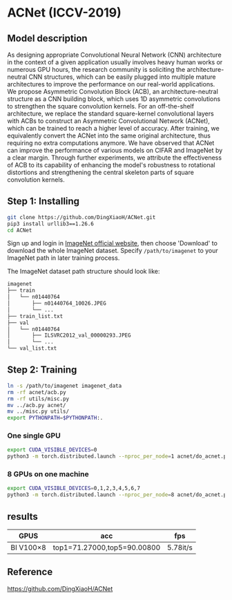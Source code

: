 # ACNet (ICCV-2019)
## Model description
As designing appropriate Convolutional Neural Network (CNN) architecture in the context of a given application usually involves heavy human works or numerous GPU hours, the research community is soliciting the architecture-neutral CNN structures, which can be easily plugged into multiple mature architectures to improve the performance on our real-world applications. We propose Asymmetric Convolution Block (ACB), an architecture-neutral structure as a CNN building block, which uses 1D asymmetric convolutions to strengthen the square convolution kernels. For an off-the-shelf architecture, we replace the standard square-kernel convolutional layers with ACBs to construct an Asymmetric Convolutional Network (ACNet), which can be trained to reach a higher level of accuracy. After training, we equivalently convert the ACNet into the same original architecture, thus requiring no extra computations anymore. We have observed that ACNet can improve the performance of various models on CIFAR and ImageNet by a clear margin. Through further experiments, we attribute the effectiveness of ACB to its capability of enhancing the model's robustness to rotational distortions and strengthening the central skeleton parts of square convolution kernels.

## Step 1: Installing

```bash
git clone https://github.com/DingXiaoH/ACNet.git
pip3 install urllib3==1.26.6
cd ACNet
```

Sign up and login in [ImageNet official website](https://www.image-net.org/index.php), then choose 'Download' to download the whole ImageNet dataset. Specify `/path/to/imagenet` to your ImageNet path in later training process.

The ImageNet dataset path structure should look like:

```bash
imagenet
├── train
│   └── n01440764
│       ├── n01440764_10026.JPEG
│       └── ...
├── train_list.txt
├── val
│   └── n01440764
│       ├── ILSVRC2012_val_00000293.JPEG
│       └── ...
└── val_list.txt
```

## Step 2: Training

```bash
ln -s /path/to/imagenet imagenet_data
rm -rf acnet/acb.py
rm -rf utils/misc.py
mv ../acb.py acnet/
mv ../misc.py utils/
export PYTHONPATH=$PYTHONPATH:.
```

### One single GPU
```bash
export CUDA_VISIBLE_DEVICES=0
python3 -m torch.distributed.launch --nproc_per_node=1 acnet/do_acnet.py -a sres18 -b acb
```
### 8 GPUs on one machine
```bash
export CUDA_VISIBLE_DEVICES=0,1,2,3,4,5,6,7
python3 -m torch.distributed.launch --nproc_per_node=8 acnet/do_acnet.py -a sres18 -b acb
```

## results

| GPUS      |    acc                        | fps     |
| ----------| ------------------------------|---------|
| BI V100×8 | top1=71.27000,top5=90.00800   | 5.78it/s|

## Reference
https://github.com/DingXiaoH/ACNet